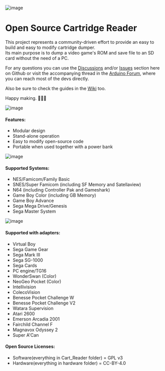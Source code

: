 ![image](https://dl.dropboxusercontent.com/s/ioc5oewzcuvs8nz/logos.png?dl=1)   

# Open Source Cartridge Reader
This project represents a community-driven effort to provide an easy to build and easy to modify cartridge dumper.     
Its main purpose is to dump a video game's ROM and save file to an SD card without the need of a PC.    

For any questions you can use the [Discussions](https://github.com/sanni/cartreader/discussions) and/or [Issues](https://github.com/sanni/cartreader/issues) section here on Github or visit the accompanying thread in the [Arduino Forum](http://forum.arduino.cc/index.php?topic=158974.9001), where you can reach most of the devs directly.    

Also be sure to check the guides in the [Wiki](https://github.com/sanni/cartreader/wiki) too.    

Happy making. 🔧🔨😊    

![image](https://dl.dropboxusercontent.com/s/3lrn7xh3f7h6jre/HW5_front.png?dl=1)   

#### Features:  
- Modular design   
- Stand-alone operation  
- Easy to modify open-source code      
- Portable when used together with a power bank  

![image](https://dl.dropboxusercontent.com/s/w99hewh6ors3awb/HW5_side.png?dl=1)   

#### Supported Systems:    
- NES/Famicom/Family Basic   
- SNES/Super Famicom (including SF Memory and Satellaview)  
- N64 (including Controller Pak and Gameshark)     
- Game Boy Color (including GB Memory)  
- Game Boy Advance    
- Sega Mega Drive/Genesis    
- Sega Master System   

![image](https://dl.dropboxusercontent.com/s/oi7c2radgblylyz/HW5_slots.png?dl=1)  

#### Supported with adapters:    
- Virtual Boy    
- Sega Game Gear    
- Sega Mark III     
- Sega SG-1000    
- Sega Cards    
- PC engine/TG16    
- WonderSwan (Color)    
- NeoGeo Pocket (Color)    
- Intellivision   
- ColecoVision    
- Benesse Pocket Challenge W    
- Benesse Pocket Challenge V2    
- Watara Supervision    
- Atari 2600    
- Emerson Arcadia 2001   
- Fairchild Channel F     
- Magnavox Odyssey 2  
- Super A'Can    

#### Open Source Licenses:    
- Software(everything in Cart_Reader folder) = GPL v3   
- Hardware(everything in hardware folder) = CC-BY-4.0   
